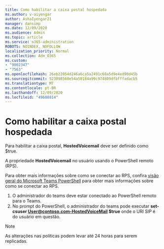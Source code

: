 ```yaml
---
title: Como habilitar a caixa postal hospedada
ms.author: v-aiyengar
author: AshaIyengar21
manager: dansimp
ms.date: 12/09/2020
ms.audience: Admin
ms.topic: article
ms.service: o365-administration
ROBOTS: NOINDEX, NOFOLLOW
localization_priority: Normal
ms.collection: Adm_O365
ms.custom:
- "9002347"
- "7563"
ms.openlocfilehash: 26eb22054d246a6ca5a2491c68a5d9e4ed90d45b
ms.sourcegitcommit: 523098560e54a50184a99c974809dfbfffadacb5
ms.translationtype: MT
ms.contentlocale: pt-BR
ms.lasthandoff: 12/09/2020
ms.locfileid: "49608814"
---
```

# <a name="how-to-enable-hosted-voicemail"></a>Como habilitar a caixa postal hospedada

Para habilitar a caixa postal, **HostedVoicemail** deve ser definido como $true.

A propriedade **HostedVoicemail** no usuário usando o PowerShell remoto (RPS).

Para obter mais informações sobre como se conectar ao RPS, confira [visão geral do Microsoft Teams PowerShell](https://docs.microsoft.com/microsoftteams/teams-powershell-overview) para obter mais informações sobre como se conectar ao RPS.

1. O administrador do teams deve estar conectado ao PowerShell remoto para o Teams.
1. No prompt do PowerShell, o administrador do teams pode executar **set-csuser User@contoso.com-HostedVoiceMail $true** onde o URI SIP é do usuário em questão.

> [!NOTE]
> As alterações nas políticas podem levar até 24 horas para serem replicadas.
